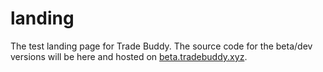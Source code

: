 # landing
The test landing page for Trade Buddy. The source code for the beta/dev versions will be here and hosted on [beta.tradebuddy.xyz](https://beta.tradebuddy.xyz).
